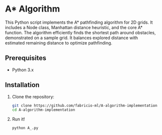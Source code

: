 # A* Algorithm

This Python script implements the A* pathfinding algorithm for 2D grids. It includes a Node class, Manhattan distance heuristic, and the core A* function. The algorithm efficiently finds the shortest path around obstacles, demonstrated on a sample grid. It balances explored distance with estimated remaining distance to optimize pathfinding.

## Prerequisites

- Python 3.x

## Installation

1. Clone the repository:
   ```bash
   git clone https://github.com/fabricio-ml/A-algorithm-implementation.git
   cd A-algorithm-implementation
   
2. Run it!
   ```bash
   python A_.py
